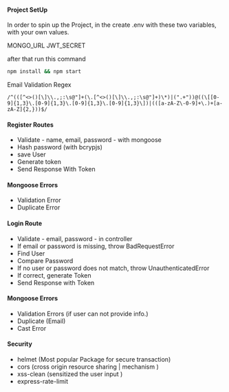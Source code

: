 #### Project SetUp

In order to spin up the Project, in the create .env with these two variables, with your own values.

MONGO_URL
JWT_SECRET

after that run this command

```bash
npm install && npm start
```

Email Validation Regex

```regex
/^(([^<>()[\]\\.,;:\s@"]+(\.[^<>()[\]\\.,;:\s@"]+)\*)|(".+"))@((\[[0-9]{1,3}\.[0-9]{1,3}\.[0-9]{1,3}\.[0-9]{1,3}\])|(([a-zA-Z\-0-9]+\.)+[a-zA-Z]{2,}))$/
```

#### Register Routes

- Validate - name, email, password - with mongoose
- Hash password (with bcrypjs)
- save User
- Generate token
- Send Response With Token

#### Mongoose Errors

- Validation Error
- Duplicate Error

#### Login Route

- Validate - email, password - in controller
- If email or password is missing, throw BadRequestError
- Find User
- Compare Password
- If no user or password does not match, throw UnauthenticatedError
- If correct, generate Token
- Send Response with Token

#### Mongoose Errors

- Validation Errors (if user can not provide info.)
- Duplicate (Email)
- Cast Error

#### Security

- helmet (Most popular Package for secure transaction)
- cors (cross origin resource sharing | mechanism )
- xss-clean (sensitized the user input )
- express-rate-limit 
